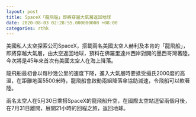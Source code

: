 ```yaml
---
layout: post
title: SpaceX「龍飛船」即將穿越大氣層返回地球
date: 2020-08-03 02:28:55.000000000 +08:00
categories: rthk
---
```


美國私人太空探索公司SpaceX，搭載兩名美國太空人赫利及本肯的「龍飛船」，即將穿越大氣層，由太空返回地球，預料在佛羅里達州西岸對開的墨西哥灣著陸。今次將是45年來首次有美國太空人在海上降落。 

龍飛船最初會以每秒幾公里的速度下降，進入大氣層時要抵受攝氏2000度的高溫，在距離地面5500米時，龍飛船會啟動兩組降落傘協助減速，令飛船可以軟著陸。

兩名太空人在5月30日乘搭SpaceX的龍飛船升空，在國際太空站逗留兩個月後，在7月31日離開，展開21小時的回程之旅，返回地球。
